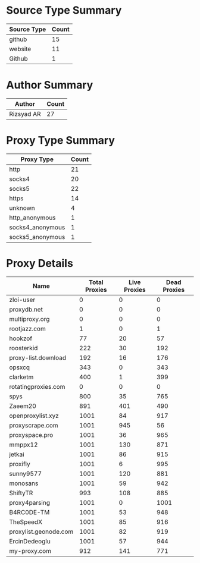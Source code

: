 # Source Type Summary

| Source Type | Count |
|-------------|-------|
| github | 15 |
| website | 11 |
| Github | 1 |


# Author Summary

| Author | Count |
|--------|-------|
| Rizsyad AR | 27 |


# Proxy Type Summary

| Proxy Type | Count |
|------------|-------|
| http | 21 |
| socks4 | 20 |
| socks5 | 22 |
| https | 14 |
| unknown | 4 |
| http_anonymous | 1 |
| socks4_anonymous | 1 |
| socks5_anonymous | 1 |


# Proxy Details

| Name | Total Proxies | Live Proxies | Dead Proxies |
|------|---------------|--------------|---------------|
| zloi-user | 0 | 0 | 0 |
| proxydb.net | 0 | 0 | 0 |
| multiproxy.org | 0 | 0 | 0 |
| rootjazz.com | 1 | 0 | 1 |
| hookzof | 77 | 20 | 57 |
| roosterkid | 222 | 30 | 192 |
| proxy-list.download | 192 | 16 | 176 |
| opsxcq | 343 | 0 | 343 |
| clarketm | 400 | 1 | 399 |
| rotatingproxies.com | 0 | 0 | 0 |
| spys | 800 | 35 | 765 |
| Zaeem20 | 891 | 401 | 490 |
| openproxylist.xyz | 1001 | 84 | 917 |
| proxyscrape.com | 1001 | 945 | 56 |
| proxyspace.pro | 1001 | 36 | 965 |
| mmppx12 | 1001 | 130 | 871 |
| jetkai | 1001 | 86 | 915 |
| proxifly | 1001 | 6 | 995 |
| sunny9577 | 1001 | 120 | 881 |
| monosans | 1001 | 59 | 942 |
| ShiftyTR | 993 | 108 | 885 |
| proxy4parsing | 1001 | 0 | 1001 |
| B4RC0DE-TM | 1001 | 53 | 948 |
| TheSpeedX | 1001 | 85 | 916 |
| proxylist.geonode.com | 1001 | 82 | 919 |
| ErcinDedeoglu | 1001 | 57 | 944 |
| my-proxy.com | 912 | 141 | 771 |
